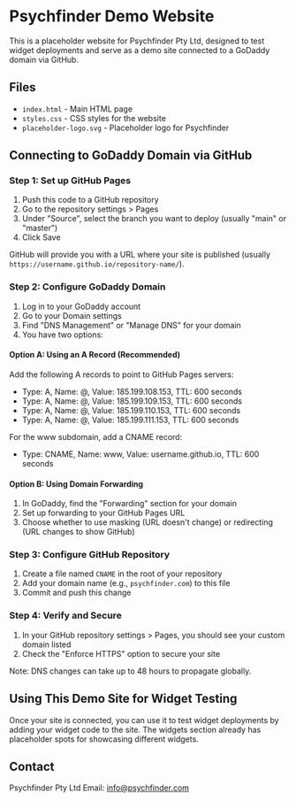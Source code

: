 # Psychfinder Demo Website

This is a placeholder website for Psychfinder Pty Ltd, designed to test widget deployments and serve as a demo site connected to a GoDaddy domain via GitHub.

## Files

- `index.html` - Main HTML page
- `styles.css` - CSS styles for the website
- `placeholder-logo.svg` - Placeholder logo for Psychfinder

## Connecting to GoDaddy Domain via GitHub

### Step 1: Set up GitHub Pages

1. Push this code to a GitHub repository
2. Go to the repository settings > Pages
3. Under "Source", select the branch you want to deploy (usually "main" or "master")
4. Click Save

GitHub will provide you with a URL where your site is published (usually `https://username.github.io/repository-name/`).

### Step 2: Configure GoDaddy Domain

1. Log in to your GoDaddy account
2. Go to your Domain settings
3. Find "DNS Management" or "Manage DNS" for your domain
4. You have two options:

#### Option A: Using an A Record (Recommended)

Add the following A records to point to GitHub Pages servers:
- Type: A, Name: @, Value: 185.199.108.153, TTL: 600 seconds
- Type: A, Name: @, Value: 185.199.109.153, TTL: 600 seconds
- Type: A, Name: @, Value: 185.199.110.153, TTL: 600 seconds
- Type: A, Name: @, Value: 185.199.111.153, TTL: 600 seconds

For the www subdomain, add a CNAME record:
- Type: CNAME, Name: www, Value: username.github.io, TTL: 600 seconds

#### Option B: Using Domain Forwarding

1. In GoDaddy, find the "Forwarding" section for your domain
2. Set up forwarding to your GitHub Pages URL
3. Choose whether to use masking (URL doesn't change) or redirecting (URL changes to show GitHub)

### Step 3: Configure GitHub Repository

1. Create a file named `CNAME` in the root of your repository
2. Add your domain name (e.g., `psychfinder.com`) to this file
3. Commit and push this change

### Step 4: Verify and Secure

1. In your GitHub repository settings > Pages, you should see your custom domain listed
2. Check the "Enforce HTTPS" option to secure your site

Note: DNS changes can take up to 48 hours to propagate globally.

## Using This Demo Site for Widget Testing

Once your site is connected, you can use it to test widget deployments by adding your widget code to the site. The widgets section already has placeholder spots for showcasing different widgets.

## Contact

Psychfinder Pty Ltd
Email: info@psychfinder.com 